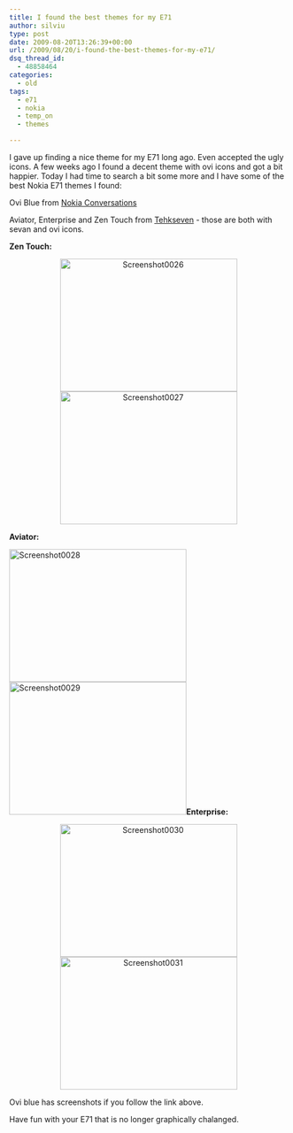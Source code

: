 ```yaml
---
title: I found the best themes for my E71
author: silviu
type: post
date: 2009-08-20T13:26:39+00:00
url: /2009/08/20/i-found-the-best-themes-for-my-e71/
dsq_thread_id:
  - 48858464
categories:
  - old
tags:
  - e71
  - nokia
  - temp_on
  - themes

---
```

I gave up finding a nice theme for my E71 long ago. Even accepted the ugly icons. A few weeks ago I found a decent theme with ovi icons and got a bit happier. Today I had time to search a bit some more and I have some of the best Nokia E71 themes I found:

Ovi Blue from <a href="http://conversations.nokia.com/2009/02/26/heres-that-ovi-theme/" target="_blank" rel="noopener">Nokia Conversations</a>

Aviator, Enterprise and Zen Touch from [Tehkseven][1] - those are both with sevan and ovi icons.

**Zen Touch:**

<p style="text-align: center">
  <a href="http://blog.silviuvulcan.ro/wp-content/uploads/sites/2/2009/08/Screenshot0026.jpg"><img decoding="async" loading="lazy" class="size-full wp-image-455 aligncenter" title="Screenshot0026" src="http://blog.silviuvulcan.ro/wp-content/uploads/sites/2/2009/08/Screenshot0026.jpg" alt="Screenshot0026" width="320" height="240" /></a><a href="http://blog.silviuvulcan.ro/wp-content/uploads/sites/2/2009/08/Screenshot0027.jpg"><img decoding="async" loading="lazy" class="size-full wp-image-456 aligncenter" title="Screenshot0027" src="http://blog.silviuvulcan.ro/wp-content/uploads/sites/2/2009/08/Screenshot0027.jpg" alt="Screenshot0027" width="320" height="240" /></a>
</p>

**Aviator:**

<p style="text-align: left">
  <a href="http://blog.silviuvulcan.ro/wp-content/uploads/sites/2/2009/08/Screenshot0028.jpg"><img decoding="async" loading="lazy" class="size-full wp-image-457 aligncenter" title="Screenshot0028" src="http://blog.silviuvulcan.ro/wp-content/uploads/sites/2/2009/08/Screenshot0028.jpg" alt="Screenshot0028" width="320" height="240" /></a><a href="http://blog.silviuvulcan.ro/wp-content/uploads/sites/2/2009/08/Screenshot0029.jpg"><img decoding="async" loading="lazy" class="size-full wp-image-458 aligncenter" title="Screenshot0029" src="http://blog.silviuvulcan.ro/wp-content/uploads/sites/2/2009/08/Screenshot0029.jpg" alt="Screenshot0029" width="320" height="240" /></a><strong>Enterprise:</strong>
</p>

<p style="text-align: center">
  <a href="http://blog.silviuvulcan.ro/wp-content/uploads/sites/2/2009/08/Screenshot0030.jpg"><img decoding="async" loading="lazy" class="size-full wp-image-459 aligncenter" title="Screenshot0030" src="http://blog.silviuvulcan.ro/wp-content/uploads/sites/2/2009/08/Screenshot0030.jpg" alt="Screenshot0030" width="320" height="240" /></a><a href="http://blog.silviuvulcan.ro/wp-content/uploads/sites/2/2009/08/Screenshot0031.jpg"><img decoding="async" loading="lazy" class="size-full wp-image-460 aligncenter" title="Screenshot0031" src="http://blog.silviuvulcan.ro/wp-content/uploads/sites/2/2009/08/Screenshot0031.jpg" alt="Screenshot0031" width="320" height="240" /></a>
</p>

Ovi blue has screenshots if you follow the link above.

Have fun with your E71 that is no longer graphically chalanged.

 [1]: http://themes.tehkseven.net/